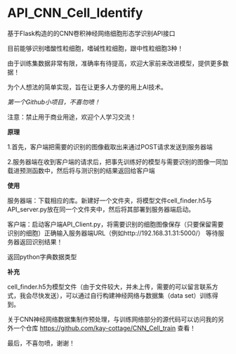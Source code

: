# API_CNN_Cell_Identify
基于Flask构造的的CNN卷积神经网络细胞形态学识别API接口

目前能够识别嗜酸性粒细胞，嗜碱性粒细胞，跟中性粒细胞3种！

由于训练集数据非常有限，准确率有待提高，欢迎大家前来改进模型，提供更多数据！


为个人想法的简单实现，旨在让更多人方便的用上AI技术。


*第一个Github小项目，不喜勿喷！*


注意：禁止用于商业用途，欢迎个人学习交流！


**原理**

1.首先，客户端把需要的识别的图像截取出来通过POST请求发送到服务器端


2.服务器端在收到客户端的请求后，把事先训练好的模型与需要识别的图像一同加载进预测函数中，然后将与测识别的结果返回给客户端



**使用**

服务器端：下载相应的库。新建好一个文件夹，将模型文件cell_finder.h5与API_server.py放在同一个文件夹中，然后将其部署到服务器端启动。

客户端：启动客户端API_Client.py，将需要识别的细胞图像保存（只要保留需要识别的细胞）正确输入服务器端URL（例如http://192.168.31.31:5000/） 等待服务器返回识别结果！

返回python字典数据类型

**补充**

cell_finder.h5为模型文件（由于文件较大，并未上传，需要的可以留言联系方式，我会尽快发送），可以通过自行构建神经网络与数据集（data set）训练得到。

关于CNN神经网络数据集制作预处理，与训练网络部分的源代码可以访问我的另外一个仓库 https://github.com/kay-cottage/CNN_Cell_train 查看！

最后，不喜勿喷，谢谢！
